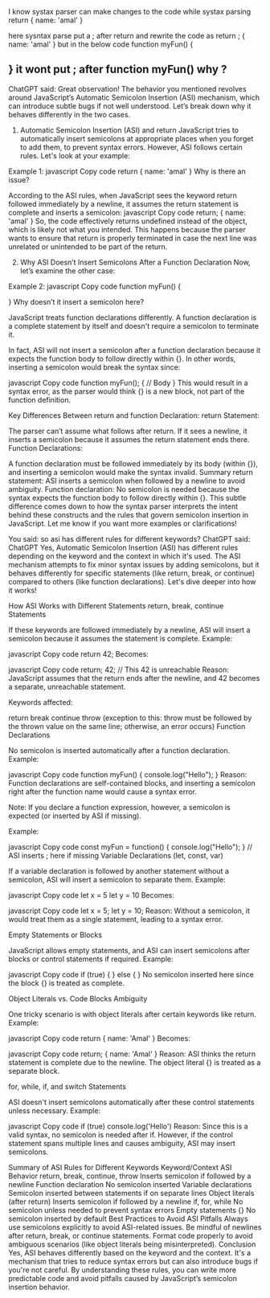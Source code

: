 I know systax parser can make changes to the code while systax parsing
return 
{
name: 'amal'
}

here sysntax parse put a ; after return and rewrite the code as 
return ;
{
name: 'amal'
}
but in the below code
function myFun()
{

}
it wont put ; after function myFun()
why ?
----------------------------------------------------------
ChatGPT said:
Great observation! The behavior you mentioned revolves around JavaScript’s Automatic Semicolon Insertion (ASI) mechanism, which can introduce subtle bugs if not well understood. Let’s break down why it behaves differently in the two cases.

1. Automatic Semicolon Insertion (ASI) and return
JavaScript tries to automatically insert semicolons at appropriate places when you forget to add them, to prevent syntax errors. However, ASI follows certain rules. Let's look at your example:

Example 1:
javascript
Copy code
return 
{
  name: 'amal'
}
Why is there an issue?

According to the ASI rules, when JavaScript sees the keyword return followed immediately by a newline, it assumes the return statement is complete and inserts a semicolon:
javascript
Copy code
return;
{
  name: 'amal'
}
So, the code effectively returns undefined instead of the object, which is likely not what you intended.
This happens because the parser wants to ensure that return is properly terminated in case the next line was unrelated or unintended to be part of the return.

2. Why ASI Doesn’t Insert Semicolons After a Function Declaration
Now, let’s examine the other case:

Example 2:
javascript
Copy code
function myFun() 
{

}
Why doesn’t it insert a semicolon here?

JavaScript treats function declarations differently. A function declaration is a complete statement by itself and doesn't require a semicolon to terminate it.

In fact, ASI will not insert a semicolon after a function declaration because it expects the function body to follow directly within {}. In other words, inserting a semicolon would break the syntax since:

javascript
Copy code
function myFun();
{
  // Body
}
This would result in a syntax error, as the parser would think {} is a new block, not part of the function definition.

Key Differences Between return and function Declaration:
return Statement:

The parser can’t assume what follows after return. If it sees a newline, it inserts a semicolon because it assumes the return statement ends there.
Function Declarations:

A function declaration must be followed immediately by its body (within {}), and inserting a semicolon would make the syntax invalid.
Summary
return statement: ASI inserts a semicolon when followed by a newline to avoid ambiguity.
Function declaration: No semicolon is needed because the syntax expects the function body to follow directly within {}.
This subtle difference comes down to how the syntax parser interprets the intent behind these constructs and the rules that govern semicolon insertion in JavaScript. Let me know if you want more examples or clarifications!






You said:
so asi has different rules for different keywords?
ChatGPT said:
ChatGPT
Yes, Automatic Semicolon Insertion (ASI) has different rules depending on the keyword and the context in which it's used. The ASI mechanism attempts to fix minor syntax issues by adding semicolons, but it behaves differently for specific statements (like return, break, or continue) compared to others (like function declarations). Let's dive deeper into how it works!

How ASI Works with Different Statements
return, break, continue Statements

If these keywords are followed immediately by a newline, ASI will insert a semicolon because it assumes the statement is complete.
Example:

javascript
Copy code
return 
42;
Becomes:

javascript
Copy code
return;
42;  // This 42 is unreachable
Reason: JavaScript assumes that the return ends after the newline, and 42 becomes a separate, unreachable statement.

Keywords affected:

return
break
continue
throw (exception to this: throw must be followed by the thrown value on the same line; otherwise, an error occurs)
Function Declarations

No semicolon is inserted automatically after a function declaration.
Example:

javascript
Copy code
function myFun() 
{
  console.log("Hello");
}
Reason: Function declarations are self-contained blocks, and inserting a semicolon right after the function name would cause a syntax error.

Note: If you declare a function expression, however, a semicolon is expected (or inserted by ASI if missing).

Example:

javascript
Copy code
const myFun = function() {
  console.log("Hello");
} // ASI inserts ; here if missing
Variable Declarations (let, const, var)

If a variable declaration is followed by another statement without a semicolon, ASI will insert a semicolon to separate them.
Example:

javascript
Copy code
let x = 5
let y = 10
Becomes:

javascript
Copy code
let x = 5;
let y = 10;
Reason: Without a semicolon, it would treat them as a single statement, leading to a syntax error.

Empty Statements or Blocks

JavaScript allows empty statements, and ASI can insert semicolons after blocks or control statements if required.
Example:

javascript
Copy code
if (true) 
{
}
else 
{
}
No semicolon inserted here since the block {} is treated as complete.

Object Literals vs. Code Blocks Ambiguity

One tricky scenario is with object literals after certain keywords like return.
Example:

javascript
Copy code
return 
{ name: 'Amal' }
Becomes:

javascript
Copy code
return;
{ name: 'Amal' }
Reason: ASI thinks the return statement is complete due to the newline. The object literal {} is treated as a separate block.

for, while, if, and switch Statements

ASI doesn't insert semicolons automatically after these control statements unless necessary.
Example:

javascript
Copy code
if (true) console.log('Hello')
Reason: Since this is a valid syntax, no semicolon is needed after if. However, if the control statement spans multiple lines and causes ambiguity, ASI may insert semicolons.

Summary of ASI Rules for Different Keywords
Keyword/Context	ASI Behavior
return, break, continue, throw	Inserts semicolon if followed by a newline
Function declaration	No semicolon inserted
Variable declarations	Semicolon inserted between statements if on separate lines
Object literals (after return)	Inserts semicolon if followed by a newline
if, for, while	No semicolon unless needed to prevent syntax errors
Empty statements {}	No semicolon inserted by default
Best Practices to Avoid ASI Pitfalls
Always use semicolons explicitly to avoid ASI-related issues.
Be mindful of newlines after return, break, or continue statements.
Format code properly to avoid ambiguous scenarios (like object literals being misinterpreted).
Conclusion
Yes, ASI behaves differently based on the keyword and the context. It's a mechanism that tries to reduce syntax errors but can also introduce bugs if you're not careful. By understanding these rules, you can write more predictable code and avoid pitfalls caused by JavaScript’s semicolon insertion behavior.